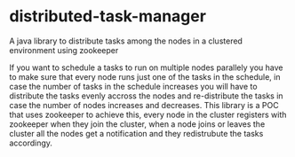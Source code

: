 # distributed-task-manager
A java library to distribute tasks among the nodes in a clustered environment using zookeeper

If you want to schedule a tasks to run on multiple nodes parallely you have to make sure that every node runs just one 
of the tasks in the schedule, in case the number of tasks in the schedule increases you will have to distribute the tasks evenly
accross the nodes and re-distribute the tasks in case the number of nodes increases and decreases.
This library is a POC that uses zookeeper to achieve this, every node in the cluster registers with zookeeper 
when they join the cluster, when a node joins or leaves the cluster all the nodes get a notification and 
they redistrubute the tasks accordingy.
